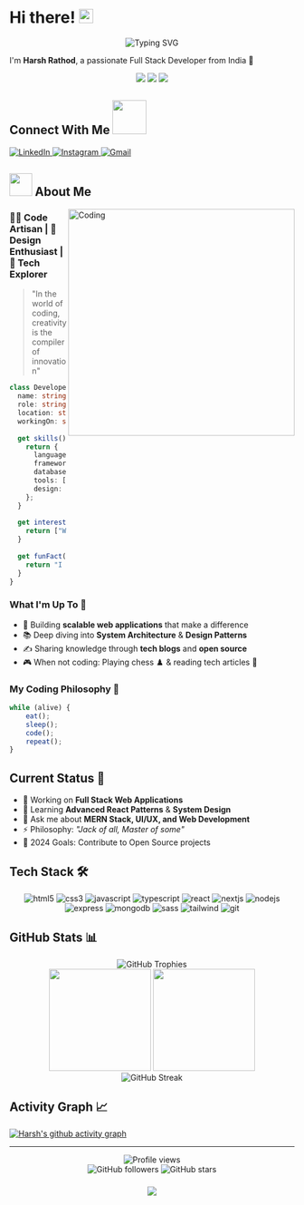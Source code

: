 # Hi there! <img src="https://media.giphy.com/media/hvRJCLFzcasrR4ia7z/giphy.gif" width="25px">

<div align="center">
  <img src="https://readme-typing-svg.herokuapp.com?font=Fira+Code&weight=500&size=25&pause=1000&color=6A5ACD&center=true&vCenter=true&width=435&lines=Full+Stack+MERN+Developer;UI%2FUX+Designer;Freelancer" alt="Typing SVG" />
</div>

I'm **Harsh Rathod**, a passionate Full Stack Developer from India 🚀

<div align="center">
  <img src="https://img.shields.io/badge/Focus-Web%20Development-blue" />
  <img src="https://img.shields.io/badge/Lives-India-success" />
  <img src="https://img.shields.io/badge/Languages-English%20%26%20Hindi-brightgreen" />
</div>

<h2>Connect With Me <img src="https://media.giphy.com/media/LnQjpWaON8nhr21vNW/giphy.gif" width="60"></h2>

<p align="left">
  <a href="https://www.linkedin.com/in/harsh-rathod-2591b0292/">
    <img src="https://img.shields.io/badge/LinkedIn-0077B5?style=for-the-badge&logo=linkedin&logoColor=white" alt="LinkedIn"/>
  </a>
  <a href="https://www.instagram.com/harsh_rathod_303/">
    <img src="https://img.shields.io/badge/Instagram-E4405F?style=for-the-badge&logo=instagram&logoColor=white" alt="Instagram"/>
  </a>
  <a href="mailto:harshsrathod959@gmail.com">
    <img src="https://img.shields.io/badge/Gmail-D14836?style=for-the-badge&logo=gmail&logoColor=white" alt="Gmail"/>
  </a>
</p>

## <img src="https://media.giphy.com/media/WUlplcMpOCEmTGBtBW/giphy.gif" width="40"> About Me

<img align="right" alt="Coding" width="400" src="https://user-images.githubusercontent.com/74038190/229223263-cf2e4b07-2615-4f87-9c38-e37600f8381a.gif">

### 👨‍💻 Code Artisan | 🎨 Design Enthusiast | 🚀 Tech Explorer

> "In the world of coding, creativity is the compiler of innovation" 

```typescript
class Developer {
  name: string = "Harsh Rathod";
  role: string = "Full Stack Developer";
  location: string = "India 🇮🇳";
  workingOn: string[] = ["Web Apps", "UI/UX Design", "Open Source"];
  
  get skills(): Record<string, string[]> {
    return {
      languages: ["JavaScript", "TypeScript", "HTML", "CSS"],
      frameworks: ["React", "Next.js", "Express.js", "Node.js"],
      databases: ["MongoDB", "MySQL"],
      tools: ["Git", "Webpack", "Docker"],
      design: ["Figma", "Adobe XD", "Photoshop"]
    };
  }
  
  get interests(): string[] {
    return ["Web3", "System Design", "UI Animation", "Tech Blogs"];
  }
  
  get funFact(): string {
    return "I debug with console.log() and I'm not ashamed of it! 😅";
  }
}
```

### What I'm Up To 🎯
- 🔨 Building **scalable web applications** that make a difference
- 📚 Deep diving into **System Architecture** & **Design Patterns**
- ✍️ Sharing knowledge through **tech blogs** and **open source**
- 🎮 When not coding: Playing chess ♟️ & reading tech articles 📱

### My Coding Philosophy 💭
```js
while (alive) {
    eat();
    sleep();
    code();
    repeat();
}
```

## Current Status 🌟

- 🔭 Working on **Full Stack Web Applications**
- 🌱 Learning **Advanced React Patterns** & **System Design**
- 💬 Ask me about **MERN Stack, UI/UX, and Web Development**
- ⚡ Philosophy: *"Jack of all, Master of some"*
- 🎯 2024 Goals: Contribute to Open Source projects

## Tech Stack 🛠️

<div align="center">
  <img src="https://img.shields.io/badge/HTML5-E34F26?style=for-the-badge&logo=html5&logoColor=white" alt="html5"/>
  <img src="https://img.shields.io/badge/CSS3-1572B6?style=for-the-badge&logo=css3&logoColor=white" alt="css3"/>
  <img src="https://img.shields.io/badge/JavaScript-F7DF1E?style=for-the-badge&logo=javascript&logoColor=black" alt="javascript"/>
  <img src="https://img.shields.io/badge/TypeScript-007ACC?style=for-the-badge&logo=typescript&logoColor=white" alt="typescript"/>
  <img src="https://img.shields.io/badge/React-20232A?style=for-the-badge&logo=react&logoColor=61DAFB" alt="react"/>
  <img src="https://img.shields.io/badge/Next.js-000?style=for-the-badge&logo=nextdotjs&logoColor=white" alt="nextjs"/>
  <img src="https://img.shields.io/badge/Node.js-43853D?style=for-the-badge&logo=node.js&logoColor=white" alt="nodejs"/>
  <img src="https://img.shields.io/badge/Express-000000?style=for-the-badge&logo=express&logoColor=white" alt="express"/>
  <img src="https://img.shields.io/badge/MongoDB-4EA94B?style=for-the-badge&logo=mongodb&logoColor=white" alt="mongodb"/>
  <img src="https://img.shields.io/badge/Sass-CC6699?style=for-the-badge&logo=sass&logoColor=white" alt="sass"/>
  <img src="https://img.shields.io/badge/Tailwind_CSS-38B2AC?style=for-the-badge&logo=tailwind-css&logoColor=white" alt="tailwind"/>
  <img src="https://img.shields.io/badge/Git-F05032?style=for-the-badge&logo=git&logoColor=white" alt="git"/>
</div>

## GitHub Stats 📊

<div align="center">
  <img src="https://github-profile-trophy.vercel.app/?username=panduthegang&theme=radical&no-frame=false&no-bg=true&margin-w=4" alt="GitHub Trophies" />
</div>

<div align="center">
  <img height="180em" src="https://github-readme-stats.vercel.app/api?username=panduthegang&show_icons=true&theme=radical&include_all_commits=true&count_private=true"/>
  <img height="180em" src="https://github-readme-stats.vercel.app/api/top-langs/?username=panduthegang&layout=compact&langs_count=7&theme=radical"/>
</div>

<div align="center">
  <img src="https://github-readme-streak-stats.herokuapp.com/?user=panduthegang&theme=radical" alt="GitHub Streak"/>
</div>

## Activity Graph 📈
[![Harsh's github activity graph](https://github-readme-activity-graph.vercel.app/graph?username=panduthegang&theme=react-dark&hide_border=true&area=true)](https://github.com/ashutosh00710/github-readme-activity-graph)

---
<div align="center">
  <img src="https://komarev.com/ghpvc/?username=panduthegang&color=blueviolet&style=flat-square&label=PROFILE+VIEWS" alt="Profile views" />
</div>

<div align="center">
  <img src="https://img.shields.io/github/followers/panduthegang?label=Follow&style=social" alt="GitHub followers" />
  <img src="https://img.shields.io/github/stars/panduthegang?label=Stars&style=social" alt="GitHub stars" />
</div>

<h3 align="center">
    <img src="https://readme-typing-svg.herokuapp.com/?font=Righteous&size=25&center=true&vCenter=true&width=500&height=70&duration=4000&lines=Thanks+for+visiting!+✌️;+Shoot+me+a+message+on+LinkedIn!;I'm+always+down+to+collab+:)">
</h3>
